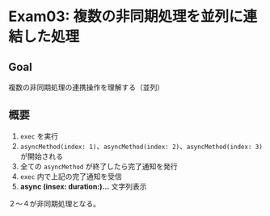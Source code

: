 # Exam03: 複数の非同期処理を並列に連結した処理

## Goal

複数の非同期処理の連携操作を理解する（並列）

## 概要

1. `exec` を実行
2. `asyncMethod(index: 1)`、`asyncMethod(index: 2)`、`asyncMethod(index: 3)` が開始される
3. 全ての `asyncMethod` が終了したら完了通知を発行
4. `exec` 内で上記の完了通知を受信
5. **async (insex: duration:)...** 文字列表示

２〜４が非同期処理となる。